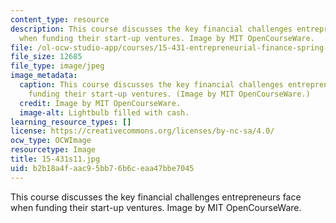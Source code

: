 ```yaml
---
content_type: resource
description: This course discusses the key financial challenges entrepreneurs face
  when funding their start-up ventures. Image by MIT OpenCourseWare.
file: /ol-ocw-studio-app/courses/15-431-entrepreneurial-finance-spring-2011/b2b18a4faac95bb76b6ceaa47bbe7045_15-431s11.jpg
file_size: 12685
file_type: image/jpeg
image_metadata:
  caption: This course discusses the key financial challenges entrepreneurs face when
    funding their start-up ventures. (Image by MIT OpenCourseWare.)
  credit: Image by MIT OpenCourseWare.
  image-alt: Lightbulb filled with cash.
learning_resource_types: []
license: https://creativecommons.org/licenses/by-nc-sa/4.0/
ocw_type: OCWImage
resourcetype: Image
title: 15-431s11.jpg
uid: b2b18a4f-aac9-5bb7-6b6c-eaa47bbe7045
---
```

This course discusses the key financial challenges entrepreneurs face when funding their start-up ventures. Image by MIT OpenCourseWare.
